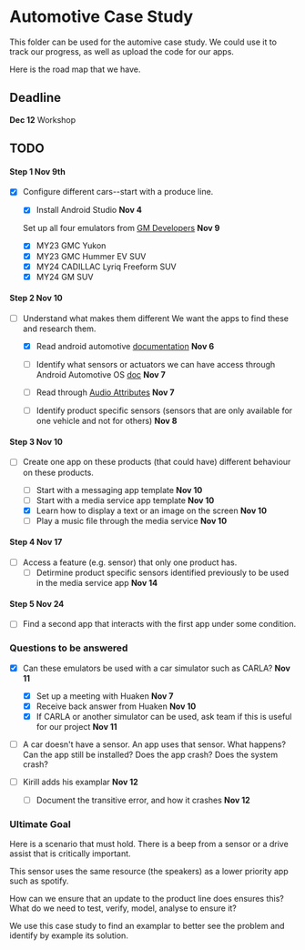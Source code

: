 # Automotive Case Study

This folder can be used for the automive case study. 
We could use it to track our progress, as well as upload the code for our apps.

Here is the road map that we have.

## Deadline
**Dec 12** Workshop


## TODO
#### Step 1 **Nov 9th**
- [X] Configure different cars--start with a produce line.
    
    - [X] Install Android Studio **Nov 4**
    
    Set up all four emulators from [GM Developers](https://developer.gm.com) **Nov 9**
    
    - [X] MY23 GMC Yukon    
    - [X] MY23 GMC Hummer EV SUV    
    - [X] MY24 CADILLAC Lyriq Freeform SUV    
    - [X] MY24 GM SUV

#### Step 2 **Nov 10**
- [ ] Understand what makes them different
    We want the apps to find these and research them.
    
    - [X] Read android automotive [documentation](https://developer.android.com/training/cars) **Nov 6**
    - [ ] Identify what sensors or actuators we can have access through Android Automotive OS [doc](https://developer.android.com/jetpack/androidx/releases/car-app) **Nov 7**
    - [ ] Read through [Audio Attributes](https://developer.android.com/reference/androidx/media/AudioAttributesCompat#getFlags()) **Nov 7**    
    - [ ] Identify product specific sensors (sensors that are only available for one vehicle and not for others) **Nov 8**
       

#### Step 3 **Nov 10**
- [ ] Create one app on these products (that could have) different behaviour on these products.

    - [ ] Start with a messaging app template **Nov 10**
    - [ ] Start with a media service app template **Nov 10**
    - [X] Learn how to display a text or an image on the screen **Nov 10**
    - [ ] Play a music file through the media service **Nov 10**

#### Step 4 **Nov 17**
- [ ] Access a feature (e.g. sensor) that only one product has.
    - [ ] Detirmine product specific sensors identified previously to be used in the media service app **Nov 14**

#### Step 5 **Nov 24**
- [ ] Find a second app that interacts with the first app under some condition. 

### Questions to be answered

- [X] Can these emulators be used with a car simulator such as CARLA? **Nov 11**
    - [X] Set up a meeting with Huaken **Nov 7**
    - [X] Receive back answer from Huaken **Nov 10**
    - [X] If CARLA or another simulator can be used, ask team if this is useful for our project **Nov 11**

- [ ] A car doesn't have a sensor. An app uses that sensor. What happens? 
    Can the app still be installed?
    Does the app crash?
    Does the system crash?

- [ ] Kirill adds his examplar **Nov 12**
    - [ ] Document the transitive error, and how it crashes **Nov 12**


### Ultimate Goal

Here is a scenario that must hold. There is a beep from a sensor or a drive assist that is critically important. 

This sensor uses the same resource (the speakers) as a lower priority app such as spotify. 

How can we ensure that an update to the product line does ensures this?
    What do we need to test, verify, model, analyse to ensure it?

We use this case study to find an examplar to better see the problem and identify by example its solution.
